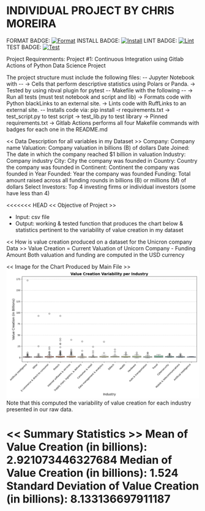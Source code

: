 # INDIVIDUAL PROJECT BY CHRIS MOREIRA

FORMAT BADGE: [![Format](https://github.com/nogibjj/chris_moreira_individual_1/actions/workflows/format.yml/badge.svg)](https://github.com/nogibjj/chris_moreira_individual_1/actions/workflows/format.yml)
INSTALL BADGE: [![Install](https://github.com/nogibjj/chris_moreira_individual_1/actions/workflows/install.yml/badge.svg)](https://github.com/nogibjj/chris_moreira_individual_1/actions/workflows/install.yml)
LINT BADGE: [![Lint](https://github.com/nogibjj/chris_moreira_individual_1/actions/workflows/lint.yml/badge.svg)](https://github.com/nogibjj/chris_moreira_individual_1/actions/workflows/lint.yml)
TEST BADGE: [![Test](https://github.com/nogibjj/chris_moreira_individual_1/actions/workflows/test.yml/badge.svg)](https://github.com/nogibjj/chris_moreira_individual_1/actions/workflows/test.yml)

Project Requirenments: 
Project #1: Continuous Integration using Gitlab Actions of Python Data Science Project

The project structure must include the following files:
-- Jupyter Notebook with -- 
-> Cells that perform descriptive statistics using Polars or Panda.
-> Tested by using nbval plugin for pytest
-- Makefile with the following --
-> Run all tests (must test notebook and script and lib)
-> Formats code with Python blackLinks to an external site.
-> Lints code with RuffLinks to an external site.
-- Installs code via:  pip install -r requirements.txt
-> test_script.py to test script
-> test_lib.py to test library
-> Pinned requirements.txt
-> Gitlab Actions performs all four Makefile commands with badges for each one in the README.md

<< Data Description for all variables in my Dataset >>
Company: Company name
Valuation: Company valuation in billions (B) of dollars
Date Joined: The date in which the company reached $1 billion in valuation
Industry: Company industry
City: City the company was founded in
Country: Country the company was founded in
Continent: Continent the company was founded in
Year Founded: Year the company was founded
Funding: Total amount raised across all funding rounds in billions (B) or millions (M) of dollars
Select Investors: Top 4 investing firms or individual investors (some have less than 4)

<<<<<<< HEAD
<< Objective of Project >>
- Input: csv file 
- Output: working & tested function that produces the chart below & statistics pertinent to the variability of value creation in my dataset

<< How is value creation produced on a dataset for the Unicron company Data >> 
Value Creation = Current Valuation of Unicorn Company - Funding Amount
Both valuation and funding are computed in the USD currency 

<< Image for the Chart Produced by Main File >>
![alt text](value_creation_boxplot.png)
Note that this computed the variability of value creation for each industry presented in our raw data. 

<< Summary Statistics >>
Mean of Value Creation (in billions): 2.921073446327684
Median of Value Creation (in billions): 1.524
Standard Deviation of Value Creation (in billions): 8.133136697911187
=======
